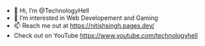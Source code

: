 - 👋 Hi, I’m @TechnologyHell
- 👀 I’m interested in Web Developement and Gaming
- 📫 Reach me out at https://nitishsingh.pages.dev/
- Check out on YouTube https://www.youtube.com/technologyhell

<!---
TechnologyHell/TechnologyHell is a ✨ special ✨ repository because its `README.md` (this file) appears on your GitHub profile.
You can click the Preview link to take a look at your changes.
--->
